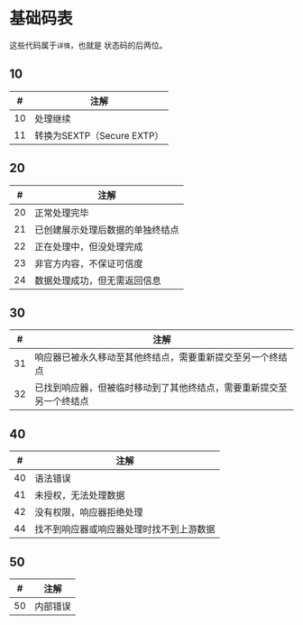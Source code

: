 # 基础码表

这些代码属于`` 详情 ``，也就是 状态码的后两位。

## 10

|  #   | 注解  |
|  ----  | ----  |
| 10  | 处理继续 |
| 11  | 转换为SEXTP（Secure EXTP） |

## 20

|  #   | 注解  |
|  ----  | ----  |
| 20  | 正常处理完毕 |
| 21  | 已创建展示处理后数据的单独终结点 |
| 22  | 正在处理中，但没处理完成 |
| 23  | 非官方内容，不保证可信度 |
| 24  | 数据处理成功，但无需返回信息 |

## 30

|  #   | 注解  |
|  ----  | ----  |
| 31  | 响应器已被永久移动至其他终结点，需要重新提交至另一个终结点 |
| 32  | 已找到响应器，但被临时移动到了其他终结点，需要重新提交至另一个终结点 |

## 40

|  #   | 注解  |
|  ----  | ----  |
| 40  | 语法错误 |
| 41  | 未授权，无法处理数据 |
| 42  | 没有权限，响应器拒绝处理 |
| 44  | 找不到响应器或响应器处理时找不到上游数据 |

## 50

|  #   | 注解  |
|  ----  | ----  |
| 50  | 内部错误 |